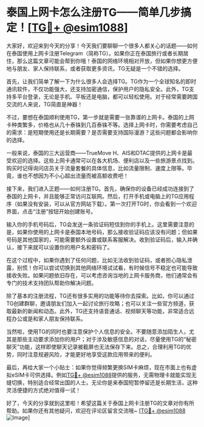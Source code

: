 # 泰国上网卡怎么注册TG——简单几步搞定！[[TG💪+ @esim1088](https://t.me/s/esim1088)]

大家好，欢迎来到今天的分享！今天我们要聊聊一个很多人都关心的话题——如何在泰国使用上网卡注册Telegram（简称TG）。如果你正在泰国旅行或者长期居住，那么这篇文章可能会帮到你哦！泰国的网络环境相对开放，但如果你想更方便地与朋友、家人保持联系，或者获取更多资讯，TG无疑是一个不错的选择。

首先，让我们简单了解一下为什么很多人会选择TG。TG作为一个全球知名的即时通讯软件，不仅功能强大，还支持加密通信，保护用户的隐私安全。此外，TG支持多平台登录，无论是手机、平板还是电脑，都可以轻松使用。对于经常需要跨国交流的人来说，TG简直是神器！

不过，要想在泰国顺利使用TG，第一步就是需要一张靠谱的上网卡。泰国的上网卡种类繁多，价格也从几十泰铢到几百泰铢不等。选择上网卡时，你需要考虑自己的需求：是短期使用还是长期需要？是否需要支持国际漫游？这些问题都会影响你的选择。

一般来说，泰国的三大运营商——TrueMove H、AIS和DTAC提供的上网卡是最受欢迎的选择。这些上网卡通常可以在各大机场、便利店以及一些旅游景点找到。购买时记得询问店员关于流量套餐的具体信息，比如流量限制、速度上限等。毕竟，谁也不想因为不小心超出流量而被高额收费吧！

接下来，我们进入正题——如何注册TG。首先，确保你的设备已经成功连接到了泰国的上网卡，并且能够正常访问互联网。然后，打开手机或电脑上的TG应用程序（如果没有安装，可以从官方网站下载）。第一次打开TG时，你会看到一个欢迎界面，点击“注册”按钮开始创建账号。

输入你的手机号码后，TG会发送一条验证码短信到你的手机上。这里需要注意的是，如果你使用的上网卡是泰国本地号码，那么接收验证码应该没有问题；但如果号码是其他国家的，可能需要额外设置或联系客服解决。收到验证码后，输入并确认，接下来就可以设置你的用户名和密码了。

在这个过程中，如果你遇到了任何问题，比如无法收到验证码，或者担心隐私泄露，别慌！你可以尝试切换到其他网络环境试试看，有时候信号不稳定也可能导致接收失败。如果问题依旧存在，可以考虑咨询当地的上网卡服务商，他们通常会有专门的技术支持团队帮助你解决问题。

除了基本的注册流程，TG还有很多实用的功能等待你去探索。比如，你可以通过TG创建群聊，邀请朋友们加入一起讨论旅行攻略；也可以关注一些官方频道，获取最新的新闻和动态。此外，TG还支持语音通话、视频聊天等功能，非常适合远程办公或是和家人朋友保持联系。

当然啦，使用TG的同时也要注意保护个人信息的安全。不要随意添加陌生人，尤其是那些主动要求添加你的用户；对于涉及敏感信息的对话，尽量使用TG的“秘密聊天”功能，这样即使聊天记录被截屏也无法保存下来。总之，合理利用TG的优势，同时注意规避风险，才能更好地享受这款应用带来的便利。

最后，再给大家一个小贴士：如果你觉得频繁更换SIM卡麻烦，现在市面上也有虚拟eSIM卡可供选择。例如[TG💪+ @esim1088](https://t.me/s/esim1088)提供的服务，无需物理卡就能实现无缝切换，特别适合经常出国的人士。无论你是来泰国短暂停留还是长期生活，这种灵活便捷的方式绝对值得一试！

好了，今天的分享就到这里啦！希望这篇关于泰国上网卡注册TG的文章对你有所帮助。如果你还有其他疑问，欢迎在评论区留言交流哦~ [[TG💪+ @esim1088](https://t.me/s/esim1088) ![Image](https://i.postimg.cc/4NQfJmqS/Snipaste-2025-05-13-00-14-12.png)]